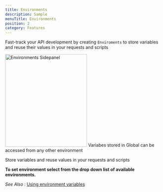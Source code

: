 ```yaml
---
title: Environments
description: Sample
menuTitle: Environments
position: 2
category: Features
---
```


Fast-track your API development by creating `Enviroments` to store variables and reuse their values in your requests and scripts

<img src="/navigation/EnvironmentSC.png"  height="300" width="265" alt="Environments Sidepanel"/>

<alert type="success">
Variabes stored in Global can be accessed from any other environment
</alert>

Store variables and reuse values in your requests and scripts

**To set environment select from the drop down list of available environments.**

_See Also :_ [Using environment variables](/quickstart/rest#environment-variables)
